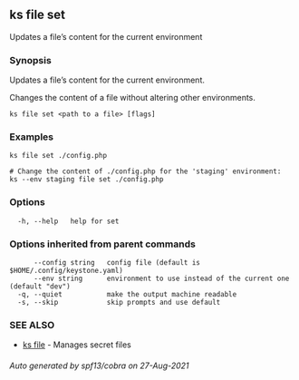 ## ks file set

Updates a file’s content for the current environment

### Synopsis

Updates a file’s content for the current environment.

Changes the content of a file without altering other environments.


```
ks file set <path to a file> [flags]
```

### Examples

```
ks file set ./config.php

# Change the content of ./config.php for the 'staging' environment:
ks --env staging file set ./config.php

```

### Options

```
  -h, --help   help for set
```

### Options inherited from parent commands

```
      --config string   config file (default is $HOME/.config/keystone.yaml)
      --env string      environment to use instead of the current one (default "dev")
  -q, --quiet           make the output machine readable
  -s, --skip            skip prompts and use default
```

### SEE ALSO

* [ks file](ks_file.md)	 - Manages secret files

###### Auto generated by spf13/cobra on 27-Aug-2021
